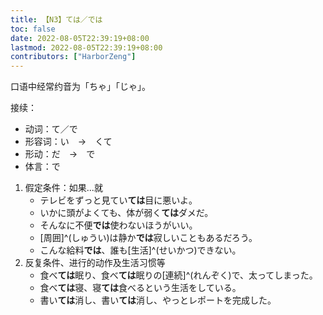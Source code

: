 ```yaml
---
title: 【N3】ては／では
toc: false
date: 2022-08-05T22:39:19+08:00
lastmod: 2022-08-05T22:39:19+08:00
contributors: ["HarborZeng"]
---
```


 口语中经常约音为「ちゃ」「じゃ」。

接续：

- 动词：て／で
- 形容词：い　→　くて
- 形动：だ　→　で
- 体言：で

1. 假定条件：如果...就
   - テレビをずっと見てい**ては**目に悪いよ。
   - いかに頭がよくても、体が弱く**ては**ダメだ。
   - そんなに不便**では**使わないほうがいい。
   - [周囲]^(しゅうい)は静か**では**寂しいこともあるだろう。
   - こんな給料**では**、誰も[生活]^(せいかつ)できない。
2. 反复条件、进行的动作及生活习惯等
   - 食べ**ては**眠り、食べ**ては**眠りの[連続]^(れんぞく)で、太ってしまった。
   - 食べ**ては**寝、寝**ては**食べるという生活をしている。
   - 書い**ては**消し、書い**ては**消し、やっとレポートを完成した。


